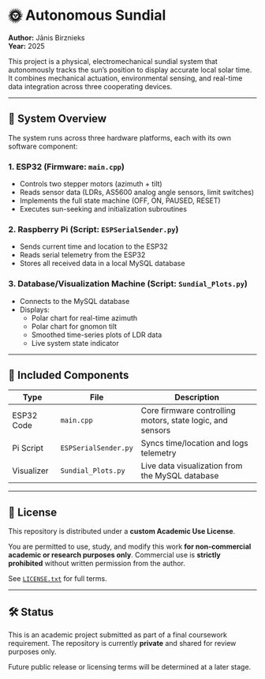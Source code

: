 # 🌞 Autonomous Sundial

**Author:** Jānis Birznieks  
**Year:** 2025

This project is a physical, electromechanical sundial system that autonomously tracks the sun’s position to display accurate local solar time. It combines mechanical actuation, environmental sensing, and real-time data integration across three cooperating devices.

---

## 🔧 System Overview

The system runs across three hardware platforms, each with its own software component:

### 1. **ESP32 (Firmware: `main.cpp`)**
- Controls two stepper motors (azimuth + tilt)
- Reads sensor data (LDRs, AS5600 analog angle sensors, limit switches)
- Implements the full state machine (OFF, ON, PAUSED, RESET)  
- Executes sun-seeking and initialization subroutines

### 2. **Raspberry Pi (Script: `ESPSerialSender.py`)**
- Sends current time and location to the ESP32
- Reads serial telemetry from the ESP32
- Stores all received data in a local MySQL database

### 3. **Database/Visualization Machine (Script: `Sundial_Plots.py`)**
- Connects to the MySQL database
- Displays:
  - Polar chart for real-time azimuth
  - Polar chart for gnomon tilt
  - Smoothed time-series plots of LDR data
  - Live system state indicator

---

## 🧩 Included Components

| Type        | File                 | Description                                                |
|-------------|----------------------|------------------------------------------------------------|
| ESP32 Code  | `main.cpp`           | Core firmware controlling motors, state logic, and sensors |
| Pi Script   | `ESPSerialSender.py` | Syncs time/location and logs telemetry                     |
| Visualizer  | `Sundial_Plots.py`   | Live data visualization from the MySQL database            |

---

## 📄 License

This repository is distributed under a **custom Academic Use License**.

You are permitted to use, study, and modify this work **for non-commercial academic or research purposes only**. Commercial use is **strictly prohibited** without written permission from the author.

See [`LICENSE.txt`](LICENSE.txt) for full terms.

---

## 🛠️ Status

This is an academic project submitted as part of a final coursework requirement. The repository is currently **private** and shared for review purposes only.

Future public release or licensing terms will be determined at a later stage.
